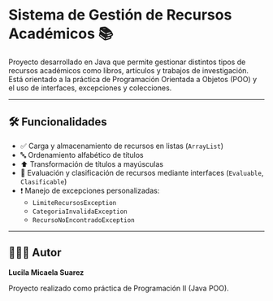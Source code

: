 # Sistema de Gestión de Recursos Académicos 📚

Proyecto desarrollado en Java que permite gestionar distintos tipos de recursos académicos como libros, artículos y trabajos de investigación. Está orientado a la práctica de Programación Orientada a Objetos (POO) y el uso de interfaces, excepciones y colecciones.

---

## 🛠 Funcionalidades

- ✅ Carga y almacenamiento de recursos en listas (`ArrayList`)
- 🔤 Ordenamiento alfabético de títulos
- ⬆ Transformación de títulos a mayúsculas
- 🎯 Evaluación y clasificación de recursos mediante interfaces (`Evaluable`, `Clasificable`)
- ❗ Manejo de excepciones personalizadas:
  - `LimiteRecursosException`
  - `CategoriaInvalidaException`
  - `RecursoNoEncontradoException`

---

## 👩🏼‍💻 Autor

**Lucila Micaela Suarez**  

Proyecto realizado como práctica de Programación II (Java POO).
